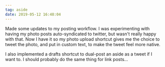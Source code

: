 ```yaml
---
tag: aside
date: 2019-05-12 16:48:04
---
```

Made some updates to my posting workflow. I was experimenting with having my photo posts auto-syndicated to twitter, but wasn't really happy with that. Now I have it so my photo upload shortcut gives me the choice to tweet the photo, and put in custom text, to make the tweet feel more native. 

I also implemented a drafts shortcut to dual-post an aside as a tweet if I want to. I should probably do the same thing for link posts...